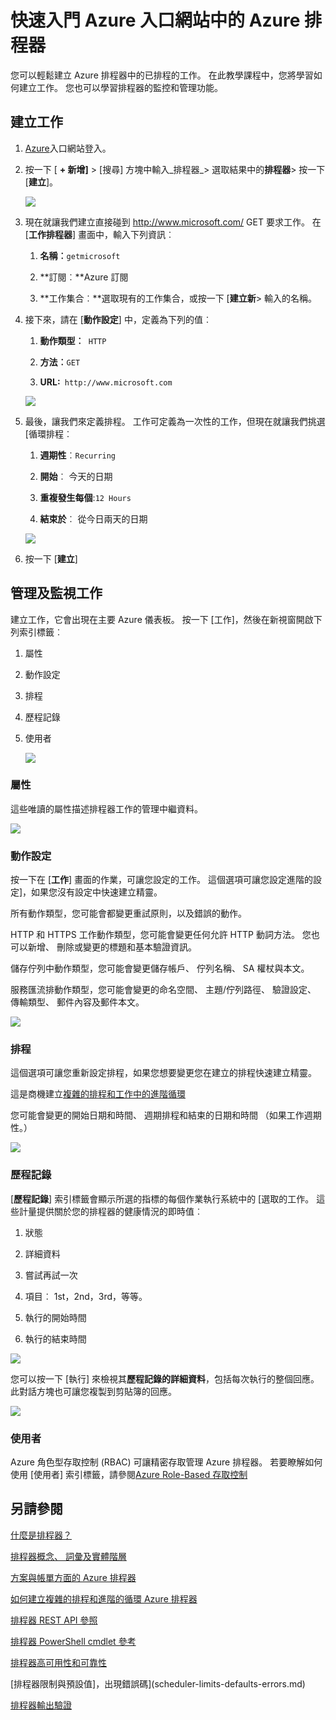 <properties
 pageTitle="快速入門 Azure 入口網站中的 Azure 排程器 |Microsoft Azure"
 description="快速入門 Azure 入口網站中的 Azure 排程器"
 services="scheduler"
 documentationCenter=".NET"
 authors="derek1ee"
 manager="kevinlam1"
 editor=""/>
<tags
 ms.service="scheduler"
 ms.workload="infrastructure-services"
 ms.tgt_pltfrm="na"
 ms.devlang="dotnet"
 ms.topic="hero-article"
 ms.date="08/10/2016"
 ms.author="deli"/>

# <a name="get-started-with-azure-scheduler-in-azure-portal"></a>快速入門 Azure 入口網站中的 Azure 排程器

您可以輕鬆建立 Azure 排程器中的已排程的工作。 在此教學課程中，您將學習如何建立工作。 您也可以學習排程器的監控和管理功能。

## <a name="create-a-job"></a>建立工作

1.  [Azure](https://portal.azure.com/)入口網站登入。  

2.  按一下 [ **+ 新增]** > [搜尋] 方塊中輸入_排程器_> 選取結果中的**排程器**> 按一下 [**建立**]。

     ![][marketplace-create]

3.  現在就讓我們建立直接碰到 http://www.microsoft.com/ GET 要求工作。 在 [**工作排程器**] 畫面中，輸入下列資訊︰

    1.  **名稱︰**`getmicrosoft`  

    2.  **訂閱︰**Azure 訂閱   

    3.  **工作集合︰**選取現有的工作集合，或按一下 [**建立新**> 輸入的名稱。

4.  接下來，請在 [**動作設定**] 中，定義為下列的值︰

    1.  **動作類型︰**` HTTP`  

    2.  **方法︰**`GET`  

    3.  **URL:**` http://www.microsoft.com`  

      ![][action-settings]

5.  最後，讓我們來定義排程。 工作可定義為一次性的工作，但現在就讓我們挑選 [循環排程︰

    1. **週期性**︰`Recurring`

    2. **開始**︰ 今天的日期

    3. **重複發生每個**:`12 Hours`

    4. **結束於**︰ 從今日兩天的日期  

      ![][recurrence-schedule]

6.  按一下 [**建立**]

## <a name="manage-and-monitor-jobs"></a>管理及監視工作

建立工作，它會出現在主要 Azure 儀表板。 按一下 [工作]，然後在新視窗開啟下列索引標籤︰

1.  屬性  

2.  動作設定  

3.  排程  

4.  歷程記錄

5.  使用者

    ![][job-overview]

### <a name="properties"></a>屬性

這些唯讀的屬性描述排程器工作的管理中繼資料。

   ![][job-properties]


### <a name="action-settings"></a>動作設定

按一下在 [**工作**] 畫面的作業，可讓您設定的工作。 這個選項可讓您設定進階的設定]，如果您沒有設定中快速建立精靈。

所有動作類型，您可能會都變更重試原則，以及錯誤的動作。

HTTP 和 HTTPS 工作動作類型，您可能會變更任何允許 HTTP 動詞方法。 您也可以新增、 刪除或變更的標題和基本驗證資訊。

儲存佇列中動作類型，您可能會變更儲存帳戶、 佇列名稱、 SA 權杖與本文。

服務匯流排動作類型，您可能會變更的命名空間、 主題/佇列路徑、 驗證設定、 傳輸類型、 郵件內容及郵件本文。

   ![][job-action-settings]

### <a name="schedule"></a>排程

這個選項可讓您重新設定排程，如果您想要變更您在建立的排程快速建立精靈。

這是商機建立[複雜的排程和工作中的進階循環](scheduler-advanced-complexity.md)

您可能會變更的開始日期和時間、 週期排程和結束的日期和時間 （如果工作週期性。）

   ![][job-schedule]


### <a name="history"></a>歷程記錄

[**歷程記錄**] 索引標籤會顯示所選的指標的每個作業執行系統中的 [選取的工作。 這些計量提供關於您的排程器的健康情況的即時值︰

1.  狀態  

2.  詳細資料  

3.  嘗試再試一次

4.  項目︰ 1st，2nd，3rd，等等。

5.  執行的開始時間  

6.  執行的結束時間

   ![][job-history]

您可以按一下 [執行] 來檢視其**歷程記錄的詳細資料**，包括每次執行的整個回應。 此對話方塊也可讓您複製到剪貼簿的回應。

   ![][job-history-details]

### <a name="users"></a>使用者

Azure 角色型存取控制 (RBAC) 可讓精密存取管理 Azure 排程器。 若要瞭解如何使用 [使用者] 索引標籤，請參閱[Azure Role-Based 存取控制](../active-directory/role-based-access-control-configure.md)


## <a name="see-also"></a>另請參閱

 [什麼是排程器？](scheduler-intro.md)

 [排程器概念、 詞彙及實體階層](scheduler-concepts-terms.md)

 [方案與帳單方面的 Azure 排程器](scheduler-plans-billing.md)

 [如何建立複雜的排程和進階的循環 Azure 排程器](scheduler-advanced-complexity.md)

 [排程器 REST API 參照](https://msdn.microsoft.com/library/mt629143)

 [排程器 PowerShell cmdlet 參考](scheduler-powershell-reference.md)

 [排程器高可用性和可靠性](scheduler-high-availability-reliability.md)

 [排程器限制與預設值]，出現錯誤碼](scheduler-limits-defaults-errors.md)

 [排程器輸出驗證](scheduler-outbound-authentication.md)


[marketplace-create]: ./media/scheduler-get-started-portal/scheduler-v2-portal-marketplace-create.png
[action-settings]: ./media/scheduler-get-started-portal/scheduler-v2-portal-action-settings.png
[recurrence-schedule]: ./media/scheduler-get-started-portal/scheduler-v2-portal-recurrence-schedule.png
[job-properties]: ./media/scheduler-get-started-portal/scheduler-v2-portal-job-properties.png
[job-overview]: ./media/scheduler-get-started-portal/scheduler-v2-portal-job-overview-1.png
[job-action-settings]: ./media/scheduler-get-started-portal/scheduler-v2-portal-job-action-settings.png
[job-schedule]: ./media/scheduler-get-started-portal/scheduler-v2-portal-job-schedule.png
[job-history]: ./media/scheduler-get-started-portal/scheduler-v2-portal-job-history.png
[job-history-details]: ./media/scheduler-get-started-portal/scheduler-v2-portal-job-history-details.png


[1]: ./media/scheduler-get-started-portal/scheduler-get-started-portal001.png
[2]: ./media/scheduler-get-started-portal/scheduler-get-started-portal002.png
[3]: ./media/scheduler-get-started-portal/scheduler-get-started-portal003.png
[4]: ./media/scheduler-get-started-portal/scheduler-get-started-portal004.png
[5]: ./media/scheduler-get-started-portal/scheduler-get-started-portal005.png
[6]: ./media/scheduler-get-started-portal/scheduler-get-started-portal006.png
[7]: ./media/scheduler-get-started-portal/scheduler-get-started-portal007.png
[8]: ./media/scheduler-get-started-portal/scheduler-get-started-portal008.png
[9]: ./media/scheduler-get-started-portal/scheduler-get-started-portal009.png
[10]: ./media/scheduler-get-started-portal/scheduler-get-started-portal010.png
[11]: ./media/scheduler-get-started-portal/scheduler-get-started-portal011.png
[12]: ./media/scheduler-get-started-portal/scheduler-get-started-portal012.png
[13]: ./media/scheduler-get-started-portal/scheduler-get-started-portal013.png
[14]: ./media/scheduler-get-started-portal/scheduler-get-started-portal014.png
[15]: ./media/scheduler-get-started-portal/scheduler-get-started-portal015.png
